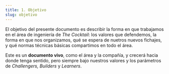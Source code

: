 ```yaml
---
title: 1. Objetivo
slug: objetivo
---
```


El objetivo del presente documento es describir la forma en que trabajamos en el área de ingeniería de _The Cocktail_: los valores que defendemos, la forma en que nos organizamos, qué se espera de nuetros nuevos fichajes, y qué normas técnicas básicas compartimos en todo el área.

Este es un **documento vivo**, como el área y la compañía, y crecerá hacia donde tenga sentido, pero siempre bajo nuestros valores y los parámetros de _Challengers, Builders_ y _Learners_.
